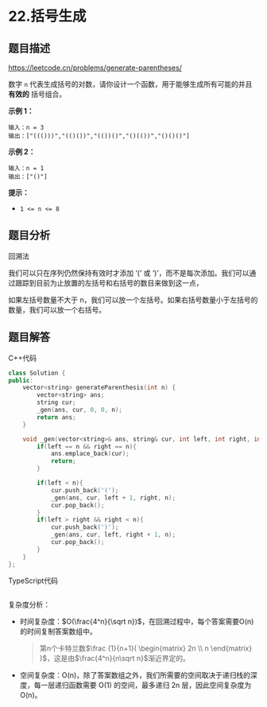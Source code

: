 # 22.括号生成

## 题目描述 

https://leetcode.cn/problems/generate-parentheses/

数字 `n` 代表生成括号的对数，请你设计一个函数，用于能够生成所有可能的并且 **有效的** 括号组合。

 

**示例 1：**

```
输入：n = 3
输出：["((()))","(()())","(())()","()(())","()()()"]
```

**示例 2：**

```
输入：n = 1
输出：["()"]
```

**提示：**

- `1 <= n <= 8`



## 题目分析

回溯法

我们可以只在序列仍然保持有效时才添加 ‘(’ 或 ‘)’，而不是每次添加。我们可以通过跟踪到目前为止放置的左括号和右括号的数目来做到这一点，

如果左括号数量不大于 n，我们可以放一个左括号。如果右括号数量小于左括号的数量，我们可以放一个右括号。



## 题目解答

C++代码

```c++
class Solution {
public:
    vector<string> generateParenthesis(int n) {
        vector<string> ans;
        string cur;
        _gen(ans, cur, 0, 0, n);
        return ans;
    }

    void _gen(vector<string>& ans, string& cur, int left, int right, int n){
        if(left == n && right == n){
            ans.emplace_back(cur);
            return;
        }

        if(left < n){
            cur.push_back('(');
            _gen(ans, cur, left + 1, right, n);
            cur.pop_back();
        }
        if(left > right && right < n){
            cur.push_back(')');
            _gen(ans, cur, left, right + 1, n);
            cur.pop_back();
        }
    }
};
```

TypeScript代码

```typescript

```

复杂度分析：

* 时间复杂度：$O(\frac{4^n}{\sqrt n})$，在回溯过程中，每个答案需要O(n)的时间复制答案数组中。

  > 第n个卡特兰数$\frac {1}{n+1}( \begin{matrix} 2n \\ n \end{matrix} )$，这是由$\frac{4^n}{n\sqrt n}$渐近界定的。

* 空间复杂度：O(n)，除了答案数组之外，我们所需要的空间取决于递归栈的深度，每一层递归函数需要 O(1) 的空间，最多递归 2n 层，因此空间复杂度为 O(n)。

